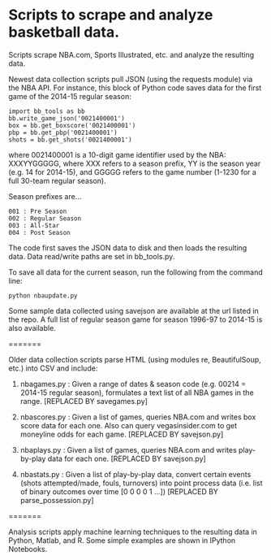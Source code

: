 # Scripts to scrape and analyze basketball data.

Scripts scrape NBA.com, Sports Illustrated, etc. and analyze the resulting data.

Newest data collection scripts pull JSON (using the requests module) via the NBA API. For instance, this block of Python code saves data for the first game of the 2014-15 regular season:

    import bb_tools as bb
    bb.write_game_json('0021400001')
    box = bb.get_boxscore('0021400001')
    pbp = bb.get_pbp('0021400001')
    shots = bb.get_shots('0021400001')
  
where 0021400001 is a 10-digit game identifier used by the NBA: XXXYYGGGGG, where XXX refers to a season prefix, YY is the season year (e.g. 14 for 2014-15), and GGGGG refers to the game number (1-1230 for a full 30-team regular season).

Season prefixes are...

    001 : Pre Season
    002 : Regular Season
    003 : All-Star
    004 : Post Season

The code first saves the JSON data to disk and then loads the resulting data. Data read/write paths are set in bb_tools.py.

To save all data for the current season, run the following from the command line:

    python nbaupdate.py

Some sample data collected using savejson are available at the url listed in the repo. A full list of regular season game for season 1996-97 to 2014-15 is also available.

=======

Older data collection scripts parse HTML (using modules re, BeautifulSoup, etc.) into CSV and include:

1. nbagames.py : Given a range of dates & season code (e.g. 00214 = 2014-15 regular season), formulates a text list of all NBA games in the range. [REPLACED BY savegames.py]

2. nbascores.py : Given a list of games, queries NBA.com and writes box score data for each one. Also can query vegasinsider.com to get moneyline odds for each game. [REPLACED BY savejson.py]

3. nbaplays.py : Given a list of games, queries NBA.com and writes play-by-play data for each one. [REPLACED BY savejson.py]

4. nbastats.py : Given a list of play-by-play data, convert certain events (shots attempted/made, fouls, turnovers) into point process data (i.e. list of binary outcomes over time [0 0 0 0 1 ...]) [REPLACED BY parse_possession.py]

=======

Analysis scripts apply machine learning techniques to the resulting data in Python, Matlab, and R. Some simple examples are shown in IPython Notebooks.
